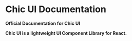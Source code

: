 # Chic UI Documentation
**Official Documentation for Chic UI**

**Chic UI is a lightweight UI Component Library for React.**
